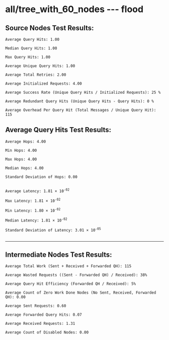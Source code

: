 # all/tree_with_60_nodes --- flood
## Source Nodes Test Results:
	Average Query Hits: 1.00

	Median Query Hits: 1.00

	Max Query Hits: 1.00

	Average Unique Query Hits: 1.00

	Average Total Retries: 2.00

	Average Initialized Requests: 4.00

	Average Success Rate (Unique Query Hits / Initialized Requests): 25 %

	Average Redundant Query Hits (Unique Query Hits - Query Hits): 0 %

	Average Overhead Per Query Hit (Total Messages / Unique Query Hit): 115



## Average Query Hits Test Results:
<pre><code>Average Hops: 4.00

Min Hops: 4.00

Max Hops: 4.00

Median Hops: 4.00

Standard Deviation of Hops: 0.00


Average Latency: 1.81 × 10<sup>-02</sup>

Max Latency: 1.81 × 10<sup>-02</sup>

Min Latency: 1.80 × 10<sup>-02</sup>

Median Latency: 1.81 × 10<sup>-02</sup>

Standard Deviation of Latency: 3.01 × 10<sup>-05</sup>

</code></pre>

---------------------------------------------
## Intermediate Nodes Test Results:

	Average Total Work (Sent + Received + Forwarded QH): 115

	Average Wasted Requests ((Sent - Forwarded QH) / Received): 38%

	Average Query Hit Efficiency (Forwarded QH / Received): 5%

	Average Count of Zero Work Done Nodes (No Sent, Received, Forwarded QH): 0.00

	Average Sent Requests: 0.60

	Average Forwarded Query Hits: 0.07

	Average Received Requests: 1.31

	Average Count of Disabled Nodes: 0.00

